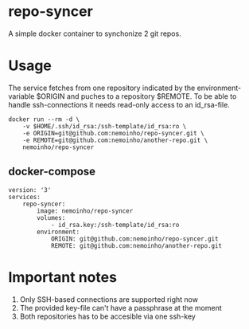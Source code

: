 # repo-syncer
A simple docker container to synchonize 2 git repos.

# Usage
The service fetches from one repository indicated by the environment-variable $ORIGIN and puches to a repository $REMOTE. To be able to handle ssh-connections it needs read-only access to an id_rsa-file.

    docker run --rm -d \
        -v $HOME/.ssh/id_rsa:/ssh-template/id_rsa:ro \
        -e ORIGIN=git@github.com:nemoinho/repo-syncer.git \
        -e REMOTE=git@github.com:nemoinho/another-repo.git \
        nemoinho/repo-syncer

## docker-compose
    version: '3'
    services:
        repo-syncer:
            image: nemoinho/repo-syncer
            volumes:
                - id_rsa.key:/ssh-template/id_rsa:ro
            environment:
                ORIGIN: git@github.com:nemoinho/repo-syncer.git
                REMOTE: git@github.com:nemoinho/another-repo.git

# Important notes

1. Only SSH-based connections are supported right now
2. The provided key-file can't have a passphrase at the moment
3. Both repositories has to be accesible via one ssh-key
